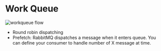 # Work Queue

![workqueue flow](https://github.com/kapozade/rabbitmq/blob/main/workqueue-flow.png?raw=true)

* Round robin dispatching
* Prefetch: RabbitMQ dispatches a message when it enters queue. You can define your consumer to handle number of X message at time.